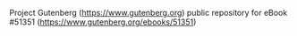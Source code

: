 Project Gutenberg (https://www.gutenberg.org) public repository for
eBook #51351 (https://www.gutenberg.org/ebooks/51351)
